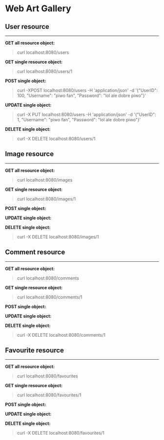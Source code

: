 # Web Art Gallery

## User resource
---------------------------------

**GET all resource object:**

> curl localhost:8080/users

**GET single resource object:**

> curl localhost:8080/users/1

**POST single object:**

> curl -XPOST localhost:8080/users -H 'application/json' -d '{"UserID": 100, "Username": "piwo fan", "Password": "lol ale dobre piwo"}'

**UPDATE single object:**

> curl -X PUT localhost:8080/users -H 'application/json' -d '{"UserID": 1, "Username": "piwo fan", "Password": "lol ale dobre piwo"}'

**DELETE single object:**

> curl -X DELETE localhost:8080/users/1

## Image resource
---------------------------------

**GET all resource object:**

> curl localhost:8080/images

**GET single resource object:**

>curl localhost:8080/images/1

**POST single object:**

**UPDATE single object:**

**DELETE single object:**

> curl -X DELETE localhost:8080/images/1

## Comment resource
---------------------------------

**GET all resource object:**

> curl localhost:8080/comments

**GET single resource object:**

> curl localhost:8080/comments/1

**POST single object:**

**UPDATE single object:**

**DELETE single object:**

> curl -X DELETE localhost:8080/comments/1

## Favourite resource
---------------------------------

**GET all resource object:**

> curl localhost:8080/favourites

**GET single resource object:**

> curl localhost:8080/favourites/1

**POST single object:**

**UPDATE single object:**

**DELETE single object:**

> curl -X DELETE localhost:8080/favourites/1